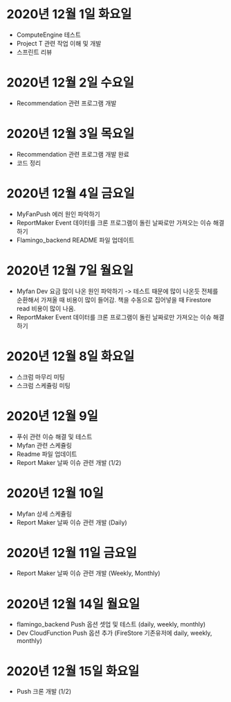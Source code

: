 
# 2020년 12월 1일 화요일

- ComputeEngine 테스트 
- Project T 관련 작업 이해 및 개발
- 스프린트 리뷰 

# 2020년 12월 2일 수요일

- Recommendation 관련 프로그램 개발 

# 2020년 12월 3일 목요일

- Recommendation 관련 프로그램 개발 완료
- 코드 정리 

# 2020년 12월 4일 금요일

- MyFanPush 에러 원인 파악하기 
- ReportMaker Event 데이터를 크론 프로그램이 돌린 날짜로만 가져오는 이슈 해결하기 
- Flamingo_backend README 파일 업데이트 

# 2020년 12월 7일 월요일 

- Myfan Dev 요금 많이 나온 원인 파악하기  -> 테스트 때문에 많이 나온듯 전체를 순환해서 가져올 때 비용이 많이 들어감. 
책을 수동으로 집어넣을 때 Firestore read 비용이 많이 나옴.
- ReportMaker Event 데이터를 크론 프로그램이 돌린 날짜로만 가져오는 이슈 해결하기 

# 2020년 12월 8일 화요일 

- 스크럼 마무리 미팅
- 스크럼 스케쥴링 미팅 

# 2020년 12월 9일 

- 푸쉬 관련 이슈 해결 및 테스트 
- Myfan 관련 스케쥴링
- Readme 파일 업데이트 
- Report Maker 날짜 이슈 관련 개발 (1/2) 

# 2020년 12월 10일 

- Myfan 상세 스케쥴링
- Report Maker 날짜 이슈 관련 개발 (Daily)

# 2020년 12월 11일 금요일  
 
- Report Maker 날짜 이슈 관련 개발 (Weekly, Monthly)
 
 # 2020년 12월 14일 월요일
 
- flamingo_backend Push 옵션 셋업 및 테스트 (daily, weekly, monthly)
- Dev CloudFunction Push 옵션 추가 (FireStore 기존유저에 daily, weekly, monthly)
 
# 2020년 12월 15일 화요일

- Push 크론 개발 (1/2)

